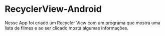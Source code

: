 # RecyclerView-Android
Nesse App foi criado um Recycler View com um programa que mostra uma lista de filmes e ao ser clicado mosta algumas informações.
